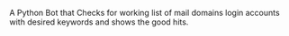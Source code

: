 A Python Bot that Checks for working list of mail domains login accounts with desired keywords and shows the good hits.
